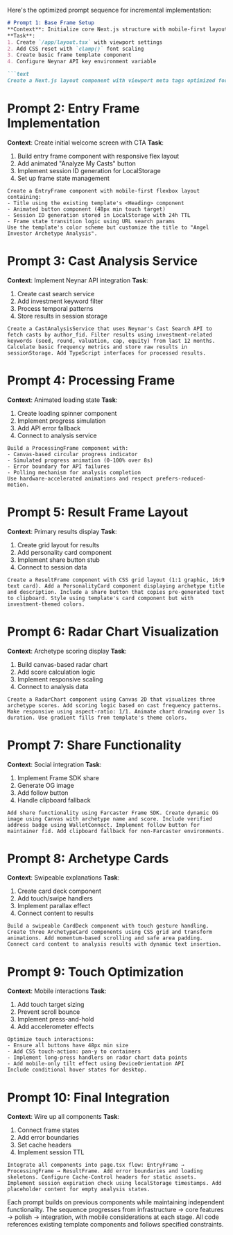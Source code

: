 Here's the optimized prompt sequence for incremental implementation:

```markdown
# Prompt 1: Base Frame Setup
**Context**: Initialize core Next.js structure with mobile-first layout
**Task**:
1. Create `/app/layout.tsx` with viewport settings
2. Add CSS reset with `clamp()` font scaling
3. Create basic frame template component
4. Configure Neynar API key environment variable

```text
Create a Next.js layout component with viewport meta tags optimized for mobile interactions. Include a CSS reset that establishes 16px base font size with clamp() scaling between 320px and 768px viewports. Set up a basic frame container component using flexbox that maintains 1:1 aspect ratio for graphical elements. Add environment variable configuration for NEYNAR_API_KEY.
```

# Prompt 2: Entry Frame Implementation
**Context**: Create initial welcome screen with CTA
**Task**:
1. Build entry frame component with responsive flex layout
2. Add animated "Analyze My Casts" button
3. Implement session ID generation for LocalStorage
4. Set up frame state management

```text
Create a EntryFrame component with mobile-first flexbox layout containing: 
- Title using the existing template's <Heading> component
- Animated button component (48px min touch target) 
- Session ID generation stored in LocalStorage with 24h TTL
- Frame state transition logic using URL search params
Use the template's color scheme but customize the title to "Angel Investor Archetype Analysis".
```

# Prompt 3: Cast Analysis Service
**Context**: Implement Neynar API integration
**Task**:
1. Create cast search service
2. Add investment keyword filter
3. Process temporal patterns
4. Store results in session storage

```text
Create a CastAnalysisService that uses Neynar's Cast Search API to fetch casts by author_fid. Filter results using investment-related keywords (seed, round, valuation, cap, equity) from last 12 months. Calculate basic frequency metrics and store raw results in sessionStorage. Add TypeScript interfaces for processed results.
```

# Prompt 4: Processing Frame
**Context**: Animated loading state
**Task**:
1. Create loading spinner component
2. Implement progress simulation
3. Add API error fallback
4. Connect to analysis service

```text
Build a ProcessingFrame component with: 
- Canvas-based circular progress indicator
- Simulated progress animation (0-100% over 8s)
- Error boundary for API failures
- Polling mechanism for analysis completion
Use hardware-accelerated animations and respect prefers-reduced-motion.
```

# Prompt 5: Result Frame Layout
**Context**: Primary results display
**Task**:
1. Create grid layout for results
2. Add personality card component
3. Implement share button stub
4. Connect to session data

```text
Create a ResultFrame component with CSS grid layout (1:1 graphic, 16:9 text card). Add a PersonalityCard component displaying archetype title and description. Include a share button that copies pre-generated text to clipboard. Style using template's card component but with investment-themed colors.
```

# Prompt 6: Radar Chart Visualization 
**Context**: Archetype scoring display
**Task**:
1. Build canvas-based radar chart
2. Add score calculation logic
3. Implement responsive scaling
4. Connect to analysis data

```text
Create a RadarChart component using Canvas 2D that visualizes three archetype scores. Add scoring logic based on cast frequency patterns. Make responsive using aspect-ratio: 1/1. Animate chart drawing over 1s duration. Use gradient fills from template's theme colors.
```

# Prompt 7: Share Functionality
**Context**: Social integration
**Task**:
1. Implement Frame SDK share
2. Generate OG image
3. Add follow button
4. Handle clipboard fallback

```text
Add share functionality using Farcaster Frame SDK. Create dynamic OG image using Canvas with archetype name and score. Include verified address badge using WalletConnect. Implement follow button for maintainer fid. Add clipboard fallback for non-Farcaster environments.
```

# Prompt 8: Archetype Cards
**Context**: Swipeable explanations
**Task**:
1. Create card deck component
2. Add touch/swipe handlers
3. Implement parallax effect
4. Connect content to results

```text
Build a swipeable CardDeck component with touch gesture handling. Create three ArchetypeCard components using CSS grid and transform animations. Add momentum-based scrolling and safe area padding. Connect card content to analysis results with dynamic text insertion.
```

# Prompt 9: Touch Optimization
**Context**: Mobile interactions
**Task**:
1. Add touch target sizing
2. Prevent scroll bounce
3. Implement press-and-hold
4. Add accelerometer effects

```text
Optimize touch interactions: 
- Ensure all buttons have 48px min size
- Add CSS touch-action: pan-y to containers
- Implement long-press handlers on radar chart data points
- Add mobile-only tilt effect using DeviceOrientation API
Include conditional hover states for desktop.
```

# Prompt 10: Final Integration
**Context**: Wire up all components
**Task**:
1. Connect frame states
2. Add error boundaries
3. Set cache headers
4. Implement session TTL

```text
Integrate all components into page.tsx flow: EntryFrame → ProcessingFrame → ResultFrame. Add error boundaries and loading skeletons. Configure Cache-Control headers for static assets. Implement session expiration check using localStorage timestamps. Add placeholder content for empty analysis states.
```

Each prompt builds on previous components while maintaining independent functionality. The sequence progresses from infrastructure → core features → polish → integration, with mobile considerations at each stage. All code references existing template components and follows specified constraints.